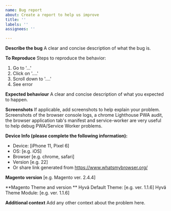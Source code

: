 ```yaml
---
name: Bug report
about: Create a report to help us improve
title: ''
labels: ''
assignees: ''

---
```


**Describe the bug**
A clear and concise description of what the bug is.

**To Reproduce**
Steps to reproduce the behavior:
1. Go to '...'
2. Click on '....'
3. Scroll down to '....'
4. See error

**Expected behaviour**
A clear and concise description of what you expected to happen.

**Screenshots**
If applicable, add screenshots to help explain your problem. Screenshots of the browser console logs, a chrome Lighthouse PWA audit, the browser application tab's manifest and service-worker are very useful to help debug PWA/Service Worker problems.

**Device Info (please complete the following information):**
 - Device: [iPhone 11, Pixel 6]
 - OS: [e.g. iOS]
 - Browser [e.g. chrome, safari]
 - Version [e.g. 22]
 - Or share link generated from https://www.whatsmybrowser.org/

**Magento version**
[e.g.  Magento ver. 2.4.4]

**Magento Theme and version **
Hyvä Default Theme: [e.g. ver. 1.1.6]
Hyvä Theme Module: [e.g. ver. 1.1.6]


**Additional context**
Add any other context about the problem here.
